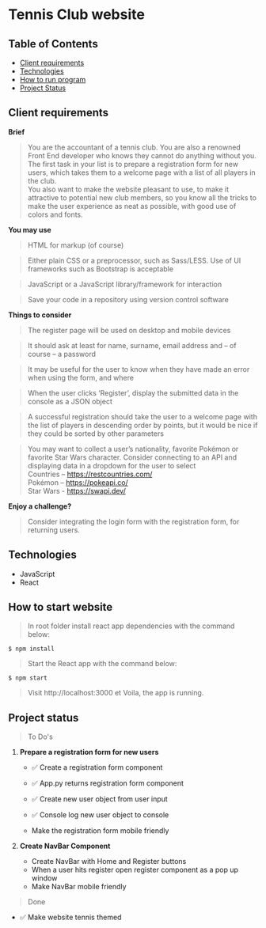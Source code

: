 # Tennis Club website

## Table of Contents

- [Client requirements](#client-requirements)
- [Technologies](#technologies)
- [How to run program](#how-to-run-program)
- [Project Status](#project-status)

## Client requirements

**Brief**

> You are the accountant of a tennis club. You are also a renowned Front End developer who knows they cannot do anything without you. The first task in your list is to prepare a registration form for new users, which takes them to a welcome page with a list of all players in the club.  
> You also want to make the website pleasant to use, to make it attractive to potential new club members, so you know all the tricks to make the user experience as neat as possible, with good use of colors and fonts.

**You may use**

> HTML for markup (of course)

> Either plain CSS or a preprocessor, such as Sass/LESS. Use of UI frameworks such as Bootstrap is acceptable

> JavaScript or a JavaScript library/framework for interaction

> Save your code in a repository using version control software

**Things to consider**

> The register page will be used on desktop and mobile devices

> It should ask at least for name, surname, email address and – of course – a password

> It may be useful for the user to know when they have made an error when using the form, and where

> When the user clicks ‘Register’, display the submitted data in the console as a JSON object

> A successful registration should take the user to a welcome page with the list of players in descending order by points, but it would be nice if they could be sorted by other parameters

> You may want to collect a user’s nationality, favorite Pokémon or favorite Star Wars character. Consider connecting to an API and displaying data in a dropdown for the user to select  
> Countries – https://restcountries.com/  
> Pokémon – https://pokeapi.co/  
> Star Wars - https://swapi.dev/

**Enjoy a challenge?**

> Consider integrating the login form with the registration form, for returning users.

## Technologies

- JavaScript
- React

## How to start website

> In root folder install react app dependencies with the command below:

```
$ npm install
```

> Start the React app with the command below:

```
$ npm start
```

> Visit http://localhost:3000 et Voila, the app is running.

## Project status

> To Do's

1. **Prepare a registration form for new users**

   - ✅ Create a registration form component
   - ✅ App.py returns registration form component
   - ✅ Create new user object from user input
   - ✅ Console log new user object to console

   - Make the registration form mobile friendly

2. **Create NavBar Component**
   - Create NavBar with Home and Register buttons
   - When a user hits register open register component as a pop up window
   - Make NavBar mobile friendly

> Done

- ✅ Make website tennis themed
